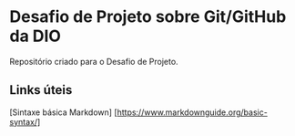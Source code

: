 # Desafio de Projeto sobre Git/GitHub da DIO
Repositório criado para o Desafio de Projeto.

## Links úteis
[Sintaxe básica Markdown] [https://www.markdownguide.org/basic-syntax/]
